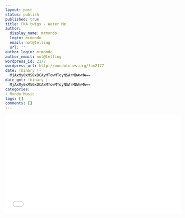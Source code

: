 ```yaml
---
layout: post
status: publish
published: true
title: FKA twigs - Water Me
author:
  display_name: mrmondo
  login: mrmondo
  email: not@telling
  url: ''
author_login: mrmondo
author_email: not@telling
wordpress_id: 2177
wordpress_url: http://mondotunes.org/?p=2177
date: !binary |-
  MjAxMy0xMS0xOCAyMTowMToyNSArMDAwMA==
date_gmt: !binary |-
  MjAxMy0xMS0xOCAxMTowMToyNSArMDAwMA==
categories:
- Mondo Music
tags: []
comments: []
---
```

<iframe width="560" height="315" src="//www.youtube.com/embed/kFtMl-uipA8" frameborder="0"> </iframe>
